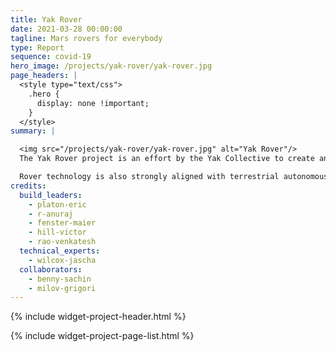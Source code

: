 ```yaml
---
title: Yak Rover
date: 2021-03-28 00:00:00
tagline: Mars rovers for everybody
type: Report
sequence: covid-19
hero_image: /projects/yak-rover/yak-rover.jpg
page_headers: |
  <style type="text/css">
    .hero {
      display: none !important;
    }
  </style>
summary: |

  <img src="/projects/yak-rover/yak-rover.jpg" alt="Yak Rover"/>
  The Yak Rover project is an effort by the Yak Collective to create an open-source rover design capable of actually being deployed on Mars by 2031. We are betting that radically declining launch costs, and increasingly capable infrastructure on Mars and the Moon (such as shared communications relay or charging facilities) could open up the possibility of an open-source space program based on low-cost rovers. 

  Rover technology is also strongly aligned with terrestrial autonomous robot technology, in applications such as package delivery, search-and-rescue, and elder-care. The inputs required for these applications, such as efficient batteries, advanced motors, and robust software stacks, are increasingly becoming commoditized and low-cost, lowering barriers to entry. We believe open-source pursuit of the demanding engineering capabilities required for space applications will have significant spin-off benefits for these other applications, and allow independent makers and consultants to develop the kinds of skills that are currently limited to members of advanced corporate and government research laboratories.
credits:
  build_leaders:
    - platon-eric
    - r-anuraj
    - fenster-maier
    - hill-victor
    - rao-venkatesh
  technical_experts:
    - wilcox-jascha
  collaborators:
    - benny-sachin
    - milov-grigori
---
```

{% include widget-project-header.html %}

{% include widget-project-page-list.html %}